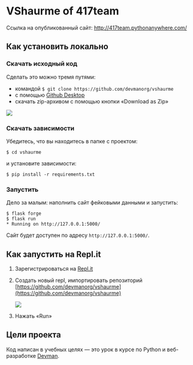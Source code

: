 # VShaurme of 417team

Ссылка на опубликованный сайт:
http://417team.pythonanywhere.com/

## Как установить локально

### Скачать исходный код

Сделать это можно тремя путями:

- командой `$ git clone https://github.com/devmanorg/vshaurme`
- с помощью [Github Desktop](https://desktop.github.com)
- скачать zip-архивом с помощью кнопки «Download as Zip»

![](https://user-images.githubusercontent.com/13587415/57612409-77a25580-757d-11e9-8550-45823e478067.png)

### Скачать зависимости

Убедитесь, что вы находитесь в папке с проектом:

```
$ cd vshaurme
```

и установите зависимости:

```
$ pip install -r requirements.txt
```

### Запустить

Дело за малым: наполнить сайт фейковыми данными и запустить:

```
$ flask forge
$ flask run
* Running on http://127.0.0.1:5000/
```

Сайт будет доступен по адресу `http://127.0.0.1:5000/`.


## Как запустить на Repl.it

1. Зарегистрироваться на [Repl.it](https://repl.it)
2. Создать новый repl, импортировать репозиторий [https://github.com/devmanorg/vshaurme](https://github.com/devmanorg/vshaurme)

    ![](https://user-images.githubusercontent.com/13587415/57639674-2021db00-75b9-11e9-9ca8-6dafefca9ce2.png)

3. Нажать «Run»

## Цели проекта

Код написан в учебных целях — это урок в курсе по Python и веб-разработке [Devman](http://dvmn.org).
